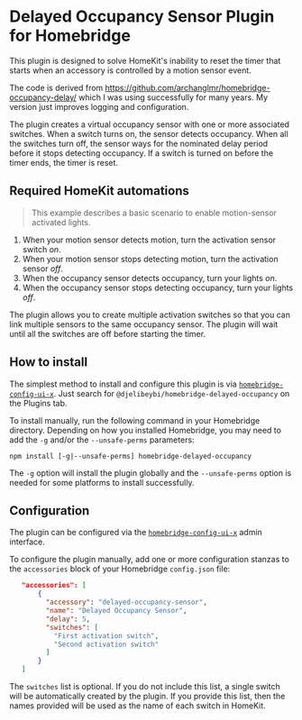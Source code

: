 # Delayed Occupancy Sensor Plugin for Homebridge

This plugin is designed to solve HomeKit's inability to reset the timer that
starts when an accessory is controlled by a motion sensor event.

The code is derived from <https://github.com/archanglmr/homebridge-occupancy-delay/>
which I was using successfully for many years. My version just improves logging
and configuration.

The plugin creates a virtual occupancy sensor with one or more associated
switches. When a switch turns on, the sensor detects occupancy. When all the
switches turn off, the sensor ways for the nominated delay period before it
stops detecting occupancy. If a switch is turned on before the timer ends,
the timer is reset.

## Required HomeKit automations

> This example describes a basic scenario to enable motion-sensor activated lights.

1. When your motion sensor detects motion, turn the activation sensor switch _on_.
2. When your motion sensor stops detecting motion, turn the activation sensor _off_.
3. When the occupancy sensor detects occupancy, turn your lights _on_.
4. When the occupancy sensor stops detecting occupancy, turn your lights _off_.

The plugin allows you to create multiple activation switches so that you can
link multiple sensors to the same occupancy sensor. The plugin will wait until
all the switches are off before starting the timer.

## How to install

 The simplest method to install and configure this plugin is via
[`homebridge-config-ui-x`](https://www.npmjs.com/package/homebridge-config-ui-x).
Just search for `@djelibeybi/homebridge-delayed-occupancy` on the Plugins tab.

To install manually, run the following command in your Homebridge directory.
Depending on how you installed Homebridge, you may need to add the `-g` and/or
the `--unsafe-perms` parameters:

```shell
npm install [-g|--unsafe-perms] homebridge-delayed-occupancy
```

The `-g` option will install the plugin globally and the `--unsafe-perms` option
is needed for some platforms to install successfully.

## Configuration

The plugin can be configured via the [`homebridge-config-ui-x`](https://www.npmjs.com/package/homebridge-config-ui-x)
admin interface.

To configure the plugin manually, add one or more configuration stanzas to the
`accessories` block of your Homebridge `config.json` file:

 ```json
    "accessories": [
        {
          "accessory": "delayed-occupancy-sensor",
          "name": "Delayed Occupancy Sensor",
          "delay": 5,
          "switches": [
            "First activation switch",
            "Second activation switch"
          ]
        }
    ]
```

The `switches` list is optional. If you do not include this list, a single
switch will be automatically created by the plugin. If you provide this list,
then the names provided will be used as the name of each switch in HomeKit.
